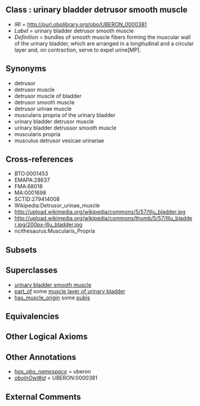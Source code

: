 
## Class : urinary bladder detrusor smooth muscle

 * *IRI* = http://purl.obolibrary.org/obo/UBERON_0000381
 * *Label* = urinary bladder detrusor smooth muscle
 * *Definition* = bundles of smooth muscle fibers forming the muscular wall of the urinary bladder, which are arranged in a longitudinal and a circular layer and, on contraction, serve to expel urine[MP].

## Synonyms

 * detrusor
 * detrusor muscle
 * detrusor muscle of bladder
 * detrusor smooth muscle
 * detrusor urinae muscle
 * muscularis propria of the urinary bladder
 * urinary bladder detrusor muscle
 * urinary bladder detrussor smooth muscle
 * muscularis propria
 * musculus detrusor vesicae urinariae

## Cross-references

 * BTO:0001453
 * EMAPA:28637
 * FMA:68018
 * MA:0001698
 * SCTID:279414008
 * Wikipedia:Detrusor_urinae_muscle
 * http://upload.wikimedia.org/wikipedia/commons/5/57/Illu_bladder.jpg
 * http://upload.wikimedia.org/wikipedia/commons/thumb/5/57/Illu_bladder.jpg/200px-Illu_bladder.jpg
 * ncithesaurus:Muscularis_Propria

## Subsets


## Superclasses

 * [urinary bladder smooth muscle](../../UBERON/28/UBERON_0004228.md)
 * [part_of](../../BFO/50/BFO_0000050.md) some [muscle layer of urinary bladder](../../UBERON/78/UBERON_0012378.md)
 * [has_muscle_origin](../../RO/72/RO_0002372.md) some [pubis](../../UBERON/75/UBERON_0001275.md)

## Equivalencies


## Other Logical Axioms


## Other Annotations

 * *[has_obo_namespace](../../ce/oboInOwl#hasOBONamespace.md)* = uberon
 * *[oboInOwl#id](../../id/oboInOwl#id.md)* = UBERON:0000381

## External Comments

